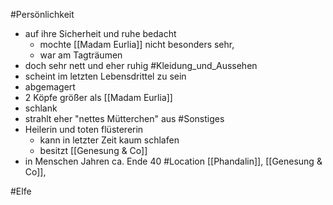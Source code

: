 #Persönlichkeit 
- auf ihre Sicherheit und ruhe bedacht
	- mochte [[Madam Eurlia]] nicht besonders sehr,
	- war am Tagträumen
- doch sehr nett und eher ruhig
#Kleidung_und_Aussehen 
- scheint im letzten Lebensdrittel zu sein
- abgemagert
- 2 Köpfe größer als [[Madam Eurlia]]
- schlank
- strahlt eher "nettes Mütterchen" aus
#Sonstiges 
- Heilerin und toten flüstererin
	- kann in letzter Zeit kaum schlafen
	- besitzt [[Genesung & Co]]
- in Menschen Jahren ca. Ende 40
#Location 
[[Phandalin]], [[Genesung & Co]],

#Elfe